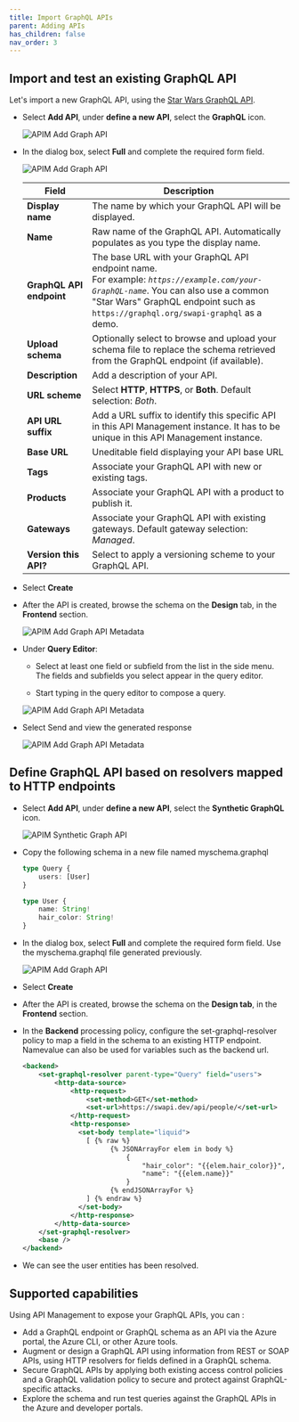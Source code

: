 ```yaml
---
title: Import GraphQL APIs
parent: Adding APIs
has_children: false
nav_order: 3
---
```


## Import and test an existing GraphQL API

Let's import a new GraphQL API, using the [Star Wars GraphQL API](https://graphql.org/swapi-graphql).

- Select **Add API**, under **define a new API**, select the **GraphQL** icon.

  ![APIM Add Graph API](../../assets/images/apim-graphql-add-api-1.png)

- In the dialog box, select **Full** and complete the required form field.

  ![APIM Add Graph API](../../assets/images/apim-graphql-add-api-2.png)


    | Field | Description |
    |----------------|-------|
    | **Display name** | The name by which your GraphQL API will be displayed. |
    | **Name** | Raw name of the GraphQL API. Automatically populates as you type the display name. |
    | **GraphQL API endpoint** | The base URL with your GraphQL API endpoint name. <br /> For example: *`https://example.com/your-GraphQL-name`*. You can also use a common "Star Wars" GraphQL endpoint such as `https://graphql.org/swapi-graphql` as a demo. |
    | **Upload schema** | Optionally select to browse and upload your schema file to replace the schema retrieved from the GraphQL endpoint (if available).  |
    | **Description** | Add a description of your API. |
    | **URL scheme** | Select **HTTP**, **HTTPS**, or **Both**. Default selection: *Both*. |
    | **API URL suffix**| Add a URL suffix to identify this specific API in this API Management instance. It has to be unique in this API Management instance. |
    | **Base URL** | Uneditable field displaying your API base URL |
    | **Tags** | Associate your GraphQL API with new or existing tags. |
    | **Products** | Associate your GraphQL API with a product to publish it. |
    | **Gateways** | Associate your GraphQL API with existing gateways. Default gateway selection: *Managed*. |
    | **Version this API?** | Select to apply a versioning scheme to your GraphQL API. |

- Select **Create**
- After the API is created, browse the schema on the **Design** tab, in the **Frontend** section.

  ![APIM Add Graph API Metadata](../../assets/images/apim-graphql-add-api-3.png)

-  Under **Query Editor**:
    - Select at least one field or subfield from the list in the side menu. The fields and subfields you select appear in the query editor.

    - Start typing in the query editor to compose a query.

    ![APIM Add Graph API Metadata](../../assets/images/apim-graphql-add-api-4.png)

- Select Send and view the generated response

  ![APIM Add Graph API Metadata](../../assets/images/apim-graphql-add-api-5.png)

## Define GraphQL API based on resolvers mapped to HTTP endpoints

- Select **Add API**, under **define a new API**, select the **Synthetic GraphQL** icon.

  ![APIM Synthetic Graph API](../../assets/images/apim-graphql-add-api-synthetic-1.png)

- Copy the following schema in a new file named myschema.graphql
  ```typescript
  type Query {
      users: [User]
  }

  type User {
      name: String!
      hair_color: String!
  }
  ```

- In the dialog box, select **Full** and complete the required form field. Use the myschema.graphql file generated previously.

  ![APIM Add Graph API](../../assets/images/apim-graphql-add-api-synthetic-2.png)

- Select **Create**

- After the API is created, browse the schema on the **Design tab**, in the **Frontend** section.

- In the **Backend** processing policy, configure the set-graphql-resolver policy to map a field in the schema to an existing HTTP endpoint. Namevalue can also be used for variables such as the backend url.

  ```xml
  <backend>
      <set-graphql-resolver parent-type="Query" field="users">
          <http-data-source>
              <http-request>
                  <set-method>GET</set-method>
                  <set-url>https://swapi.dev/api/people/</set-url>
              </http-request>
              <http-response>
                <set-body template="liquid">
                  [ {% raw %}
                        {% JSONArrayFor elem in body %}
                            {
                                "hair_color": "{{elem.hair_color}}",
                                "name": "{{elem.name}}"
                            }
                        {% endJSONArrayFor %}
                  ] {% endraw %}
                </set-body>
              </http-response>
          </http-data-source>
      </set-graphql-resolver>
      <base />
  </backend>
  ```
- We can see the user entities has been resolved.

## Supported capabilities

Using API Management to expose your GraphQL APIs, you can :

- Add a GraphQL endpoint or GraphQL schema as an API via the Azure portal, the Azure CLI, or other Azure tools.
- Augment or design a GraphQL API using information from REST or SOAP APIs, using HTTP resolvers for fields defined in a GraphQL schema.
- Secure GraphQL APIs by applying both existing access control policies and a GraphQL validation policy to secure and protect against GraphQL-specific attacks.
- Explore the schema and run test queries against the GraphQL APIs in the Azure and developer portals.